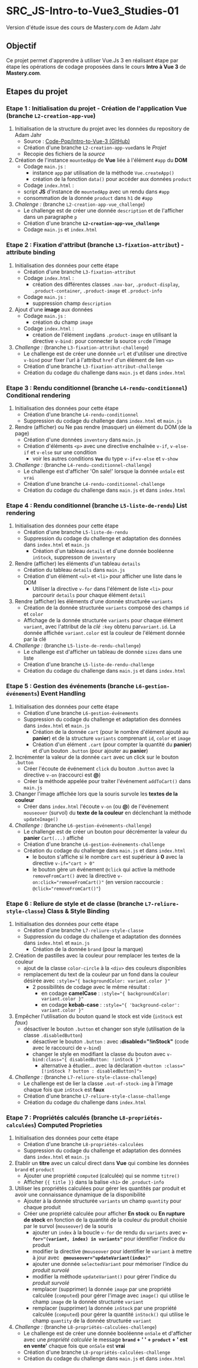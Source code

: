 # SRC_JS-Intro-to-Vue3_Studies-01
Version d'étude issue des cours de Mastery.com de Adam Jahr

## Objectif
Ce projet permet d'apprendre à utiliser Vue.Js 3 en réalisant étape par étape les opérations de codage 
proposées dans le cours __Intro à Vue 3__ de **Mastery.com**.

## Etapes du projet

### Etape 1 : Initialisation du projet - Création de l'application Vue (branche `L2-creation-app-vue`)
1. Initialisation de la structure du projet avec les données du repository de Adam Jahr
   - Source : [Code-Pop/Intro-to-Vue-3 (GitHub)](https://github.com/Code-Pop/Intro-to-Vue-3)
   - Création d'une branche `L2-creation-app-vue`dans le _Projet_
   - Recopie des fichiers de la _source_
2. Création de l'instance `mountedApp` de __Vue__ liée à l'élément `#app` du __DOM__
   - Codage `main.js` :
     - instance `app` par utilisation de la méthode `Vue.createApp()`
     - création de la fonction `data()` pour accéder aux données `product`
   - Codage `index.html` :
    - script __JS__ d'instance de `mountedApp` avec un rendu dans `#app`
    - consommation de la donnée `product` dans `h1` de `#app`
3. *Chalenge :* (branche `L2-creation-app-vue_challenge`)
    - Le challenge est de créer une donnée `description` et de l'afficher dans un paragraphe `p`
    - Création d'une branche __`L2-creation-app-vue_challenge`__
    - Codage `main.js` et `index.html`

### Etape 2 : Fixation d'attribut (branche `L3-fixation-attribut`) - __attribute binding__
1. Initialisation des données pour cette étape
   - Création d'une branche `L3-fixation-attribut`
   - Codage `index.html` :
     - création des différentes classes `.nav-bar`, `.product-display`, `.product-container`, 
        `.product-image` et `.product-info`
   - Codage `main.js` :
     - suppression champ `description`
2. Ajout d'une __image__ aux données
   - Codage `main.js` :
     - création du champ `image`
   - Codage `index.html` :
     - création de l'élément `img`dans `.product-image` en utilisant la directive `v-bind:` pour connecter 
       la source `src`de l'image
3. *Challenge :* (branche `L3-fixation-attribut-challenge`)
    - Le challenge est de créer une donnée `url` et d'utiliser une directive `v-bind` pour fixer l'url à 
      l'attribut `href` d'un élément de lien `<a>` 
    - Création d'une branche `L3-fixation-attribut-challenge`
    - Création du codage du challenge dans `main.js` et dans `index.html`

### Etape 3 : Rendu conditionnel (branche `L4-rendu-conditionnel`)  __Conditional rendering__
1. Initialisation des données pour cette étape
   - Création d'une branche `L4-rendu-conditionnel`
   - Suppression du codage du challenge dans `index.html` et `main.js`
2. Rendre (afficher) ou Ne pas rendre (masquer) un élément du DOM (de la page)
   - Création d'une données `inventory` dans `main.js`
   - Création d'éléments `<p>` avec une directive enchaînée `v-if`, `v-else-if` et `v-else` sur une condition
     - voir les autres conditions __`Vue`__ du type `v-if`+`v-else` et `v-show`
3. *Challenge :* (branche `L4-rendu-conditionnel-challenge`)
    - Le challenge est d'afficher 'On sale!' lorsque la donnée `onSale` est `vrai`
    - Création d'une branche `L4-rendu-conditionnel-challenge`
    - Création du codage du challenge dans `main.js` et dans `index.html`

### Etape 4 : Rendu conditionnel (branche `L5-liste-de-rendu`)  __List rendering__
1. Initialisation des données pour cette étape
   - Création d'une branche `L5-liste-de-rendu`
   - Suppression du codage du challenge et adaptation des données dans `index.html` et `main.js`
     - Création d'un tableau `details` et d'une donnée booléenne `inStock`, suppresson de `inventory`
2. Rendre (afficher) les éléments d'un tableau `details`
   - Création du tableau `details` dans `main.js`
   - Création d'un élément `<ul>` et `<li>` pour afficher une liste dans le DOM
     - Utiliser la directive `v-for` dans l'élément de liste `<li>` pour parcourir `details` pour chaque élément `detail`
3. Rendre (afficher) les éléments d'une donnée structurée `variants`
   - Création de la donnée structurée `variants` composé des champs `id` et `color` 
   - Affichage de la donnée structurée `variants` pour chaque élément `variant`, avec l'attribut de la *clé* `:key` 
     obtenu par`variant.id`. La donnée affichée `variant.color` est la couleur de l'élément donnée par la clé
4. *Challenge :* (branche `L5-liste-de-rendu-challenge`)
    - Le challenge est d'afficher un tableau de donnée `sizes` dans une liste
    - Création d'une branche `L5-liste-de-rendu-challenge`
    - Création du codage du challenge dans `main.js` et dans `index.html`

### Etape 5 : Gestion des événements (branche `L6-gestion-événements`)  __Event Handling__
1. Initialisation des données pour cette étape
   - Création d'une branche `L6-gestion-événements`
   - Suppression du codage du challenge et adaptation des données dans `index.html` et `main.js`
     - Création de la donnée `cart` (pour le nombre d'élément ajouté au __panier__) et de la structure `variants` 
       comprenant `id`, `color` et `image`
     - Création d'un élément `.cart` (pour compter la quantité du __panier__) et d'un bouton `.button` (pour ajouter 
       au __panier__)
2. Incrémenter la valeur de la donnée `cart` avec un click sur le bouton `.button`
   - Créer l'écoute de événement `click` du bouton `.button` avec la directive `v-on` (raccourci est **@**)
   - Créer la méthode appelée pour traiter l'événement `addToCart()` dans `main.js`
3. Changer l'image affichée lors que la souris survole les __textes de la couleur__
   - Créer dans `index.html` l'écoute `v-on` (ou **@**) de l'événement `mouseover` (survol) du __texte de la couleur__ en déclenchant la 
     méthode `updateImage()`
4. *Challenge :* (branche `L6-gestion-événements-challenge`)
    - Le challenge est de créer un bouton pour décrémenter la valeur du __panier__ `Cart(...)` affiché
    - Création d'une branche `L6-gestion-événements-challenge`
    - Création du codage du challenge dans `main.js` et dans `index.html`
      - le bouton s'affiche si le nombre `cart` est supérieur à __0__ avec la directive `v-if="cart > 0"`
      - le bouton gère un événement `@click` qui active la méthode `removeFromCart()` avec la directive `v-on:click="removeFromCart()"` 
        (en version raccourcie : `@click="removeFromCart()"`)

### Etape 6 : Reliure de style et de classe (branche `L7-reliure-style-classe`)  __Class & Style Binding__
1. Initialisation des données pour cette étape
   - Création d'une branche `L7-reliure-style-classe`
   - Suppression du codage du challenge et adaptation des données dans `index.html` et `main.js`
     - Création de la donnée `brand` (pour la marque) 
2. Création de pastilles avec la couleur pour remplacer les textes de la couleur
   - ajout de la classe `color-circle` à la `<div>` des couleurs disponibles
   - remplacement du text de la couleur par un fond dans la couleur désirée avec `:style="{ backgroundColor: variant.color }"`
     - 2 possibilités de codage avec le même résultat :
       - en codage **camelCase** : `:style="{ backgroundColor: variant.color }"`
       - en codage **kebab-case** : `:style="{ 'background-color': variant.color }"`
3. Empêcher l'utilisation du bouton quand le stock est vide (`inStock` est *faux*)
   - désactiver le bouton `.button` et changer son style (utilisation de la classe `.disabledButton`)
     - désactiver le bouton `.button` : avec __:disabled="!inStock"__ (code avec le raccourci de `v-bind`)
     - changer le style en modifiant la classe du bouton avec `v-bind:class="{ disabledButton: !inStock }"`
       - alternative à étudier... avec la déclaration `<button :class="[!inStock ? button : disabledButton]">`
4. *Challenge :* (branche `L7-reliure-style-classe-challenge`)
    - Le challenge est de lier la classe `.out-of-stock-img` à l'image chaque fois que `inStock` est __faux__
    - Création d'une branche `L7-reliure-style-classe-challenge`
    - Création du codage du challenge dans `index.html`

### Etape 7 : Propriétés calculés (branche `L8-propriétés-calculées`)  __Computed Proprieties__
1. Initialisation des données pour cette étape
   - Création d'une branche `L8-propriétés-calculées`
   - Suppression du codage du challenge et adaptation des données dans `index.html` et `main.js`
2. Etablir un **titre** avec un calcul direct dans **Vue** qui combine les données `brand` et `product`
   - Ajouter une propriété `computed` (calculée) qui se nomme `titre()`
   - Afficher `{{ title }}` dans la balise `<h1>` de `.product-info`   
3. Utiliser les propriétés calculées pour gérer les quantités par produit et avoir une connaissance dynamique de la disponibilité
   - Ajouter à la donnée structurée `variants` un champ `quantity` pour chaque produit
   - Créer une propriété calculée pour afficher **En stock** ou **En rupture de stock** en fonction de la quantité de la couleur du 
     produit choisie par le survol (`mouseover`) de la souris
     - ajouter un `index` à la boucle `v-for` de rendu du `variants` avec __`v-for="(variant, index) in variants"`__ pour identifier l'indice 
       du produit 
     - modifier la directive `@mouseover` pour identifier le `variant` à mettre à jour avec __` @mouseover="updateVariant(index)"`__
     - ajouter une donnée `selectedVariant` pour mémoriser l'indice du *produit survolé* 
     - modifier la méthode `updateVariant()` pour gérer l'indice du *produit survolé*
     - remplacer (supprimer) la donnée `image` par une propriété calculée (`computed`) pour gérer l'image avec `image()` qui utilise le champ 
       `image` de la donnée structurée `variant`
     - remplacer (supprimer) la donnée `inStock` par une propriété calculée (`computed`) pour gérer la quantité `inStock()` qui utilise le champ 
       `quantity` de la donnée structurée `variant`
4. *Challenge :* (branche `L8-propriétés-calculées-challenge`)
    - Le challenge est de créer une donnée booléenne `onSale` et d'afficher avec une *propriété calculée* le message 
      **`brand` + ' ' + `product` + ' est en vente'** chaque fois que `onSale` est __vrai__
    - Création d'une branche `L8-propriétés-calculées-challenge`
    - Création du codage du challenge dans `main.js` et dans `index.html`
